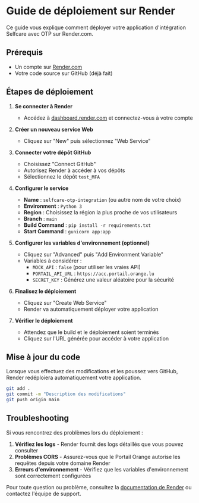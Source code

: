 # Guide de déploiement sur Render

Ce guide vous explique comment déployer votre application d'intégration Selfcare avec OTP sur Render.com.

## Prérequis

- Un compte sur [Render.com](https://render.com)
- Votre code source sur GitHub (déjà fait)

## Étapes de déploiement

1. **Se connecter à Render**
   - Accédez à [dashboard.render.com](https://dashboard.render.com) et connectez-vous à votre compte

2. **Créer un nouveau service Web**
   - Cliquez sur "New" puis sélectionnez "Web Service"

3. **Connecter votre dépôt GitHub**
   - Choisissez "Connect GitHub"
   - Autorisez Render à accéder à vos dépôts
   - Sélectionnez le dépôt `test_MFA`

4. **Configurer le service**
   - **Name** : `selfcare-otp-integration` (ou autre nom de votre choix)
   - **Environment** : `Python 3`
   - **Region** : Choisissez la région la plus proche de vos utilisateurs
   - **Branch** : `main`
   - **Build Command** : `pip install -r requirements.txt`
   - **Start Command** : `gunicorn app:app`

5. **Configurer les variables d'environnement (optionnel)**
   - Cliquez sur "Advanced" puis "Add Environment Variable"
   - Variables à considérer :
     - `MOCK_API` : `false` (pour utiliser les vraies API)
     - `PORTAIL_API_URL` : `https://acc.portail.orange.lu`
     - `SECRET_KEY` : Générez une valeur aléatoire pour la sécurité

6. **Finalisez le déploiement**
   - Cliquez sur "Create Web Service"
   - Render va automatiquement déployer votre application

7. **Vérifier le déploiement**
   - Attendez que le build et le déploiement soient terminés
   - Cliquez sur l'URL générée pour accéder à votre application

## Mise à jour du code

Lorsque vous effectuez des modifications et les poussez vers GitHub, Render redéploiera automatiquement votre application.

```bash
git add .
git commit -m "Description des modifications"
git push origin main
```

## Troubleshooting

Si vous rencontrez des problèmes lors du déploiement :

1. **Vérifiez les logs** - Render fournit des logs détaillés que vous pouvez consulter
2. **Problèmes CORS** - Assurez-vous que le Portail Orange autorise les requêtes depuis votre domaine Render
3. **Erreurs d'environnement** - Vérifiez que les variables d'environnement sont correctement configurées

Pour toute question ou problème, consultez la [documentation de Render](https://render.com/docs) ou contactez l'équipe de support.
